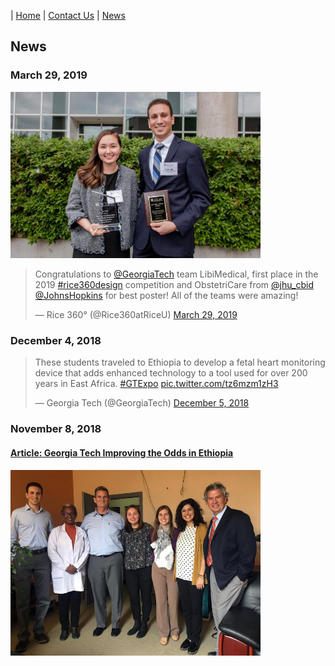 | [Home](index.md) | [Contact Us](contact.md) | [News](news.md)   

## News
### March 29, 2019
<img src="/assets/rice360_award_photo.jpg" alt="Rice 360 Award Photo" width="400"/>
<blockquote class="twitter-tweet" data-lang="en"><p lang="en" dir="ltr">Congratulations to <a href="https://twitter.com/GeorgiaTech?ref_src=twsrc%5Etfw">@GeorgiaTech</a> team LibiMedical, first place in the 2019 <a href="https://twitter.com/hashtag/rice360design?src=hash&amp;ref_src=twsrc%5Etfw">#rice360design</a> competition and ObstetriCare from <a href="https://twitter.com/jhu_cbid?ref_src=twsrc%5Etfw">@jhu_cbid</a> <a href="https://twitter.com/JohnsHopkins?ref_src=twsrc%5Etfw">@JohnsHopkins</a> for best poster!  All of the teams were amazing!</p>&mdash; Rice 360° (@Rice360atRiceU) <a href="https://twitter.com/Rice360atRiceU/status/1111757641775304709?ref_src=twsrc%5Etfw">March 29, 2019</a></blockquote>


### December 4, 2018
<blockquote class="twitter-tweet" data-lang="en"><p lang="en" dir="ltr">These students traveled to Ethiopia to develop a fetal heart monitoring device that adds enhanced technology to a tool used for over 200 years in East Africa. <a href="https://twitter.com/hashtag/GTExpo?src=hash&amp;ref_src=twsrc%5Etfw">#GTExpo</a> <a href="https://t.co/tz6mzm1zH3">pic.twitter.com/tz6mzm1zH3</a></p>&mdash; Georgia Tech (@GeorgiaTech) <a href="https://twitter.com/GeorgiaTech/status/1070116973827244032?ref_src=twsrc%5Etfw">December 5, 2018</a></blockquote> 


### November 8, 2018
#### [Article: Georgia Tech Improving the Odds in Ethiopia](https://bme.gatech.edu/bme/georgia-tech-improving-odds-ethiopia)   
<img src="/assets/ethiopia-team-picture.jpg" alt="Ethiopia Team Picture" width="400"/>



<script async src="https://platform.twitter.com/widgets.js" charset="utf-8"></script>  
